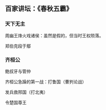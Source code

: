 ## 百家讲坛：《春秋五霸》

### 天下无主
周幽王烽火戏诸侯：虽然是假的，但当时王权陨落。

郑伯克段于鄢

### 齐桓公

鲍叔牙与管仲

齐桓公急躁的第一战：打鲁国（曹刿论战）

发兵救邢国（打北夷）

令楚国尊王
